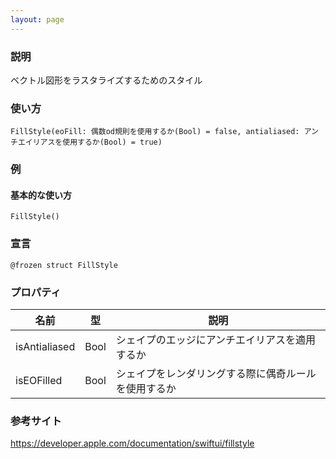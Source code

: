 ```yaml
---
layout: page
---
```


### 説明

ベクトル図形をラスタライズするためのスタイル

### 使い方

    FillStyle(eoFill: 偶数od規則を使用するか(Bool) = false, antialiased: アンチエイリアスを使用するか(Bool) = true)

### 例

#### 基本的な使い方

    FillStyle()

### 宣言

    @frozen struct FillStyle

### プロパティ

| 名前            | 型    | 説明                         |
| ------------- | ---- | -------------------------- |
| isAntialiased | Bool | シェイプのエッジにアンチエイリアスを適用するか    |
| isEOFilled    | Bool | シェイプをレンダリングする際に偶奇ルールを使用するか |

### 参考サイト

<https://developer.apple.com/documentation/swiftui/fillstyle>
